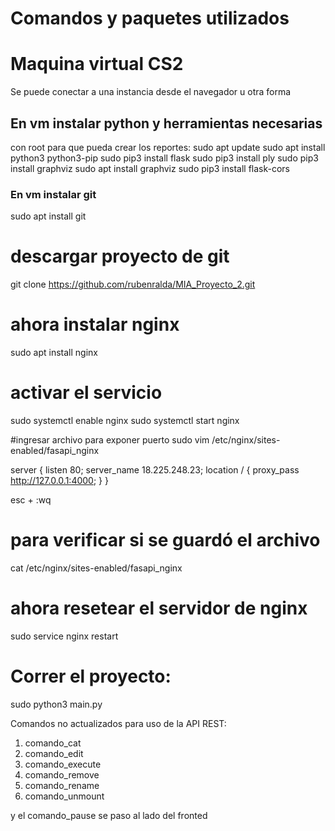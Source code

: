 # Comandos y paquetes utilizados

# Maquina virtual CS2
Se puede conectar a una instancia desde el navegador u otra forma
## En vm instalar python y herramientas necesarias
con root para que pueda crear los reportes:
sudo apt update
sudo apt install python3 python3-pip
sudo pip3 install flask
sudo pip3 install ply
sudo pip3 install graphviz
sudo apt install graphviz
sudo pip3 install flask-cors
### En vm instalar git
sudo apt install git

# descargar proyecto de git
git clone https://github.com/rubenralda/MIA_Proyecto_2.git

# ahora instalar nginx
sudo apt install nginx

# activar el servicio
sudo systemctl enable nginx
sudo systemctl start nginx

#ingresar archivo para exponer puerto
sudo vim /etc/nginx/sites-enabled/fasapi_nginx

server {
    listen 80;
    server_name 18.225.248.23;
    location / {
        proxy_pass http://127.0.0.1:4000;
    }
}

esc + :wq

# para verificar si se guardó el archivo
cat /etc/nginx/sites-enabled/fasapi_nginx

# ahora resetear el servidor de nginx
sudo service nginx restart

# Correr el proyecto:

sudo python3 main.py


Comandos no actualizados para uso de la API REST:

1. comando_cat
2. comando_edit
3. comando_execute
4. comando_remove
5. comando_rename
6. comando_unmount

y el comando_pause se paso al lado del fronted